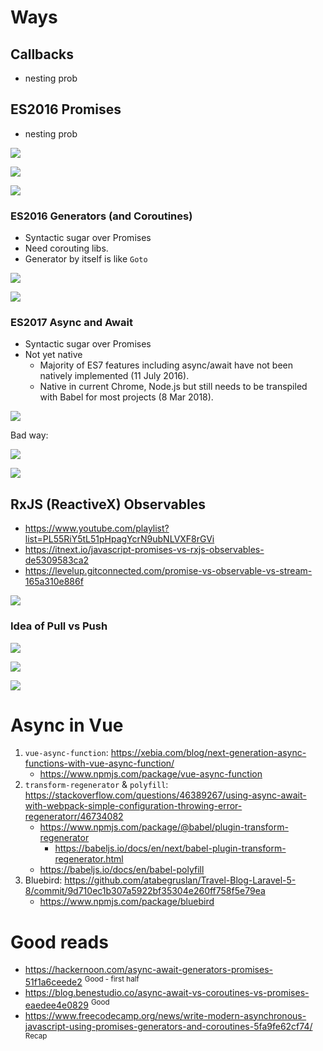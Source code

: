 # Ways

## Callbacks

- nesting prob

## ES2016 Promises

- nesting prob

![](/Illustrations/Development/js/async/es2016_promises_1.PNG)

![](/Illustrations/Development/js/async/es2016_promises_2.PNG)

![](/Illustrations/Development/js/async/es2016_promises_3.PNG)

### ES2016 Generators (and Coroutines)

- Syntactic sugar over Promises
- Need corouting libs. 
- Generator by itself is like `Goto`

![](/Illustrations/Development/js/async/es2016_generators_and_promises.PNG)

![](/Illustrations/Development/js/async/async_and_generators.PNG)

### ES2017 Async and Await 

- Syntactic sugar over Promises
- Not yet native
     - Majority of ES7 features including async/await have not been natively implemented (11 July 2016). 
     - Native in current Chrome, Node.js but still needs to be transpiled with Babel for most projects (8 Mar 2018).

![](/Illustrations/Development/js/async/es2017_async_and_await_1.PNG)

Bad way:

![](/Illustrations/Development/js/async/es2017_async_and_await_2_bad_way.PNG)

![](/Illustrations/Development/js/async/es2017_async_and_await_3.PNG)

## RxJS (ReactiveX) Observables

- https://www.youtube.com/playlist?list=PL55RiY5tL51pHpagYcrN9ubNLVXF8rGVi
- https://itnext.io/javascript-promises-vs-rxjs-observables-de5309583ca2
- https://levelup.gitconnected.com/promise-vs-observable-vs-stream-165a310e886f

![](/Illustrations/Development/js/async/observe_mobx.PNG)

### Idea of Pull vs Push

![](/Illustrations/Development/js/async/push_pull_0.PNG)

![](/Illustrations/Development/js/async/push_pull_1.PNG)

![](/Illustrations/Development/js/async/push_pull_2.PNG)

# Async in Vue

1. `vue-async-function`: https://xebia.com/blog/next-generation-async-functions-with-vue-async-function/
     - https://www.npmjs.com/package/vue-async-function
2. `transform-regenerator` & `polyfill`: https://stackoverflow.com/questions/46389267/using-async-await-with-webpack-simple-configuration-throwing-error-regeneratorr/46734082
     - https://www.npmjs.com/package/@babel/plugin-transform-regenerator
          - https://babeljs.io/docs/en/next/babel-plugin-transform-regenerator.html
     - https://babeljs.io/docs/en/babel-polyfill
3. Bluebird: https://github.com/atabegruslan/Travel-Blog-Laravel-5-8/commit/9d710ec1b307a5922bf35304e260ff758f5e79ea
     - https://www.npmjs.com/package/bluebird

# Good reads

- https://hackernoon.com/async-await-generators-promises-51f1a6ceede2 <sup>Good - first half</sup>
- https://blog.benestudio.co/async-await-vs-coroutines-vs-promises-eaedee4e0829 <sup>Good</sup>
- https://www.freecodecamp.org/news/write-modern-asynchronous-javascript-using-promises-generators-and-coroutines-5fa9fe62cf74/ <sup>Recap</sup>
